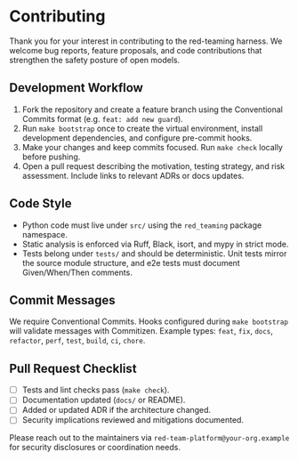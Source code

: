 # Contributing

Thank you for your interest in contributing to the red-teaming harness. We welcome bug reports, feature proposals, and code contributions that strengthen the safety posture of open models.

## Development Workflow
1. Fork the repository and create a feature branch using the Conventional Commits format (e.g. `feat: add new guard`).
2. Run `make bootstrap` once to create the virtual environment, install development dependencies, and configure pre-commit hooks.
3. Make your changes and keep commits focused. Run `make check` locally before pushing.
4. Open a pull request describing the motivation, testing strategy, and risk assessment. Include links to relevant ADRs or docs updates.

## Code Style
- Python code must live under `src/` using the `red_teaming` package namespace.
- Static analysis is enforced via Ruff, Black, isort, and mypy in strict mode.
- Tests belong under `tests/` and should be deterministic. Unit tests mirror the source module structure, and e2e tests must document Given/When/Then comments.

## Commit Messages
We require Conventional Commits. Hooks configured during `make bootstrap` will validate messages with Commitizen. Example types: `feat`, `fix`, `docs`, `refactor`, `perf`, `test`, `build`, `ci`, `chore`.

## Pull Request Checklist
- [ ] Tests and lint checks pass (`make check`).
- [ ] Documentation updated (`docs/` or README).
- [ ] Added or updated ADR if the architecture changed.
- [ ] Security implications reviewed and mitigations documented.

Please reach out to the maintainers via `red-team-platform@your-org.example` for security disclosures or coordination needs.
